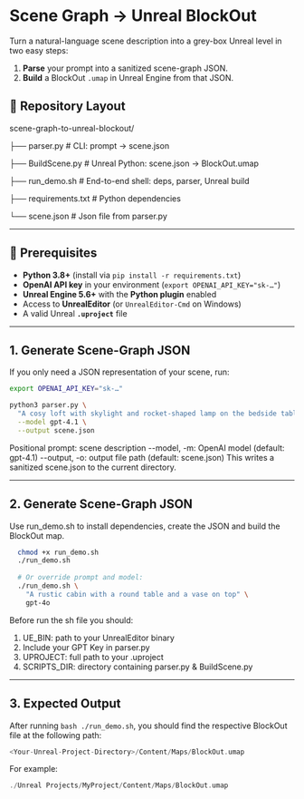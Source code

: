 # Scene Graph -> Unreal BlockOut

Turn a natural-language scene description into a grey-box Unreal level in two easy steps:  
1. **Parse** your prompt into a sanitized scene-graph JSON.  
2. **Build** a BlockOut `.umap` in Unreal Engine from that JSON.

## 📂 Repository Layout

scene-graph-to-unreal-blockout/

├── parser.py # CLI: prompt → scene.json

├── BuildScene.py # Unreal Python: scene.json → BlockOut.umap

├── run_demo.sh # End-to-end shell: deps, parser, Unreal build

├── requirements.txt # Python dependencies

└── scene.json # Json file from parser.py

---

## 🔧 Prerequisites

- **Python 3.8+** (install via `pip install -r requirements.txt`)  
- **OpenAI API key** in your environment (`export OPENAI_API_KEY="sk-…"`)  
- **Unreal Engine 5.6+** with the **Python plugin** enabled  
- Access to **UnrealEditor** (or `UnrealEditor-Cmd` on Windows)  
- A valid Unreal **`.uproject`** file

---

## 1. Generate Scene-Graph JSON

If you only need a JSON representation of your scene, run:

```bash
export OPENAI_API_KEY="sk-…"

python3 parser.py \
  "A cosy loft with skylight and rocket-shaped lamp on the bedside table." \
  --model gpt-4.1 \
  --output scene.json
```

Positional prompt: scene description
--model, -m: OpenAI model (default: gpt-4.1)
--output, -o: output file path (default: scene.json)
This writes a sanitized scene.json to the current directory.

---

## 2. Generate Scene-Graph JSON

Use run_demo.sh to install dependencies, create the JSON and build the BlockOut map.

```bash
  chmod +x run_demo.sh
  ./run_demo.sh
  
  # Or override prompt and model:
  ./run_demo.sh \
    "A rustic cabin with a round table and a vase on top" \
    gpt-4o
```

Before run the sh file you should:

1. UE_BIN: path to your UnrealEditor binary
2. Include your GPT Key in parser.py
3. UPROJECT: full path to your .uproject
4. SCRIPTS_DIR: directory containing parser.py & BuildScene.py

--- 

## 3. Expected Output 

After running ```bash ./run_demo.sh```, you should find the respective BlockOut file at the following path:

```swift
<Your-Unreal-Project-Directory>/Content/Maps/BlockOut.umap
```

For example:
```swift
./Unreal Projects/MyProject/Content/Maps/BlockOut.umap
```







